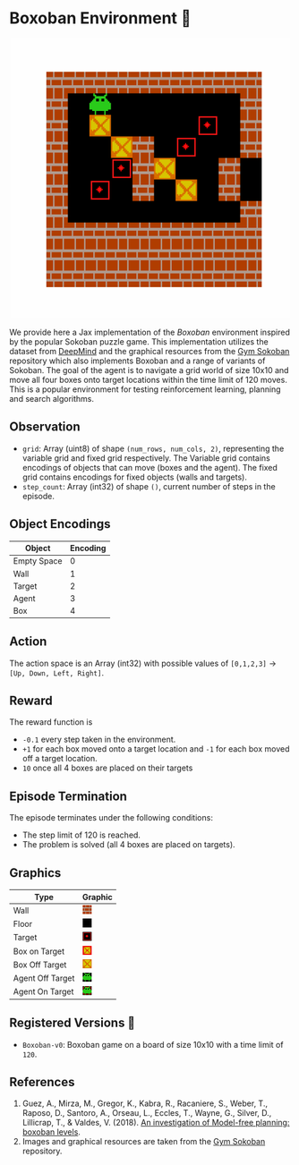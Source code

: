 # Boxoban Environment 👾

<p align="center">
        <img src="../env_anim/boxoban.gif" width="500"/>
</p>


We provide here a Jax implementation of the _Boxoban_ environment inspired by the popular Sokoban puzzle game. This implementation utilizes the dataset from [DeepMind](https://github.com/deepmind/boxoban-levels) and the graphical resources from the [Gym Sokoban](https://github.com/mpSchrader/gym-sokoban) repository which also implements Boxoban and a range of variants of Sokoban. The goal of the agent is to navigate a grid world of size 10x10 and move all four boxes onto target locations within the time limit of 120 moves. This is a popular environment for testing reinforcement learning, planning and search algorithms.

## Observation

- `grid`: Array (uint8) of shape `(num_rows, num_cols, 2)`, representing the variable grid and fixed grid respectively. The Variable grid contains encodings of objects that can move (boxes and the agent). The fixed grid contains encodings for fixed objects (walls and targets).
- `step_count`: Array (int32) of shape `()`, current number of steps in the episode.

## Object Encodings

| Object       | Encoding |
|--------------|----------|
| Empty Space  | 0        |
| Wall         | 1        |
| Target       | 2        |
| Agent        | 3        |
| Box          | 4        |

## Action
The action space is an Array (int32) with possible values of `[0,1,2,3]` -> `[Up, Down, Left, Right]`.

## Reward
The reward function is

- `-0.1` every step taken in the environment.
- `+1` for each box moved onto a target location and `-1` for each box moved off a target location.
- `10` once all 4 boxes are placed on their targets

## Episode Termination

The episode terminates under the following conditions:

- The step limit of 120 is reached.
- The problem is solved (all 4 boxes are placed on targets).

## Graphics

| Type             | Graphic                                                           |
|------------------|-------------------------------------------------------------------|
| Wall             | ![Wall](../img/boxoban_img/wall.png)                  |
| Floor            | ![Floor](../img/boxoban_img/floor.png)               |
| Target    | ![BoxTarget](../img/boxoban_img/box_target.png)    |
| Box on Target    | ![BoxTarget](../img/boxoban_img/box_on_target.png) |
| Box Off Target   | ![BoxOffTarget](../img/boxoban_img/box.png)       |
| Agent Off Target | ![PlayerOffTarget](../img/boxoban_img/agent.png)  |
| Agent On Target  | ![PlayerOnTarget](../img/boxoban_img/agent_on_target.png) |

## Registered Versions 📖
- `Boxoban-v0`: Boxoban game on a board of size 10x10 with a time limit of `120`.

## References
1. Guez, A., Mirza, M., Gregor, K., Kabra, R., Racaniere, S., Weber, T., Raposo, D., Santoro, A., Orseau, L., Eccles, T., Wayne, G., Silver, D., Lillicrap, T., & Valdes, V. (2018). [An investigation of Model-free planning: boxoban levels](https://github.com/deepmind/boxoban-levels/).
2. Images and graphical resources are taken from the [Gym Sokoban](https://github.com/mpSchrader/gym-sokoban) repository.
